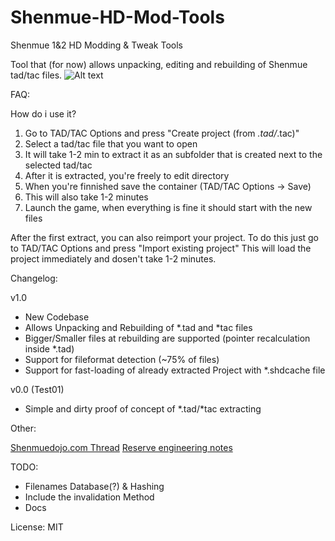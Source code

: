 # Shenmue-HD-Mod-Tools
Shenmue 1&2 HD Modding & Tweak Tools

Tool that (for now) allows unpacking, editing and rebuilding of Shenmue tad/tac files.
![Alt text](https://vgy.me/av0tj0.gif "Test Preview of Shenmue HD Mod Tools")

FAQ:

How do i use it?

1. Go to TAD/TAC Options and press "Create project (from *.tad/*.tac)"
2. Select a tad/tac file that you want to open
3. It will take 1-2 min to extract it as an subfolder that is created next to the selected tad/tac
4. After it is extracted, you're freely to edit directory
5. When you're finnished save the container (TAD/TAC Options -> Save)
6. This will also take 1-2 minutes
7. Launch the game, when everything is fine it should start with the new files

After the first extract, you can also reimport your project.
To do this just go to TAD/TAC Options and press "Import existing project"
This will load the project immediately and dosen't take 1-2 minutes.

Changelog:

v1.0
* New Codebase
* Allows Unpacking and Rebuilding of *.tad and *tac files
* Bigger/Smaller files at rebuilding are supported (pointer recalculation inside *.tad)
* Support for fileformat detection (~75% of files)
* Support for fast-loading of already extracted Project with *.shdcache file

v0.0 (Test01)
* Simple and dirty proof of concept of *.tad/*tac extracting

Other:

[Shenmuedojo.com Thread](https://www.shenmuedojo.com/forum/index.php?threads/shenmue-hd-unpacker-tool.366/)
[Reserve engineering notes](https://github.com/derplayer/ShenmueHDTools/wiki)

TODO:
* Filenames Database(?) & Hashing
* Include the invalidation Method
* Docs

License:
MIT